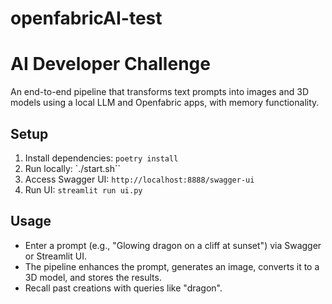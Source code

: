 # openfabricAI-test

# AI Developer Challenge

An end-to-end pipeline that transforms text prompts into images and 3D models using a local LLM and Openfabric apps, with memory functionality.

## Setup
1. Install dependencies: `poetry install `
2. Run locally: `./start.sh``
3. Access Swagger UI: `http://localhost:8888/swagger-ui`
4. Run UI: `streamlit run ui.py`

## Usage
- Enter a prompt (e.g., "Glowing dragon on a cliff at sunset") via Swagger or Streamlit UI.
- The pipeline enhances the prompt, generates an image, converts it to a 3D model, and stores the results.
- Recall past creations with queries like "dragon".

